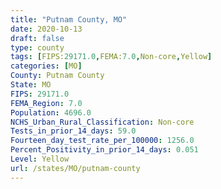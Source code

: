 ```yaml
---
title: "Putnam County, MO"
date: 2020-10-13
draft: false
type: county
tags: [FIPS:29171.0,FEMA:7.0,Non-core,Yellow]
categories: [MO]
County: Putnam County
State: MO
FIPS: 29171.0
FEMA_Region: 7.0
Population: 4696.0
NCHS_Urban_Rural_Classification: Non-core
Tests_in_prior_14_days: 59.0
Fourteen_day_test_rate_per_100000: 1256.0
Percent_Positivity_in_prior_14_days: 0.051
Level: Yellow
url: /states/MO/putnam-county
---
```



